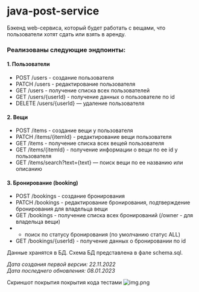 # java-post-service

Бэкенд web-сервиса, который будет работать с вещами, что пользователи хотят сдать или взять в аренду.

### Реализованы следующие эндпоинты:

#### 1. Пользователи

* POST /users - создание пользователя
* PATCH /users - редактирование пользователя
* GET /users - получение списка всех пользователей
* GET /users/{userId} - получение данных о пользователе по id
* DELETE /users/{userId} — удаление пользователя

#### 2. Вещи

* POST /items - создание вещи у пользователя
* PATCH /items/{itemId} - редактирование вещи пользователя
* GET /items - получение списка всех вещей пользователя
* GET /items/{itemId} - получение информации о вещи по ее id у пользователя
* GET /items/search?text={text} — поиск вещи по ее названию или описанию

#### 3. Бронирование (booking)

* POST /bookings - создание бронирования
* PATCH /bookings - редактирование бронирования, подтверждение бронирования для владельца вещи
* GET /bookings - получение списка всех бронирований (/owner - для владельца вещи)
*
    + поиск по статусу бронирования (по умолчанию статус ALL)
* GET /bookings/{userId} - получение данных о бронировании по id

Данные хранятся в БД. Схема БД представлена в фале schema.sql.

*Дата создания первой версии: 22.11.2022* <br>
*Дата последнего обновления: 08.01.2023*

Скриншот покрытия покрытия кода тестами
![img.png](img.png)
